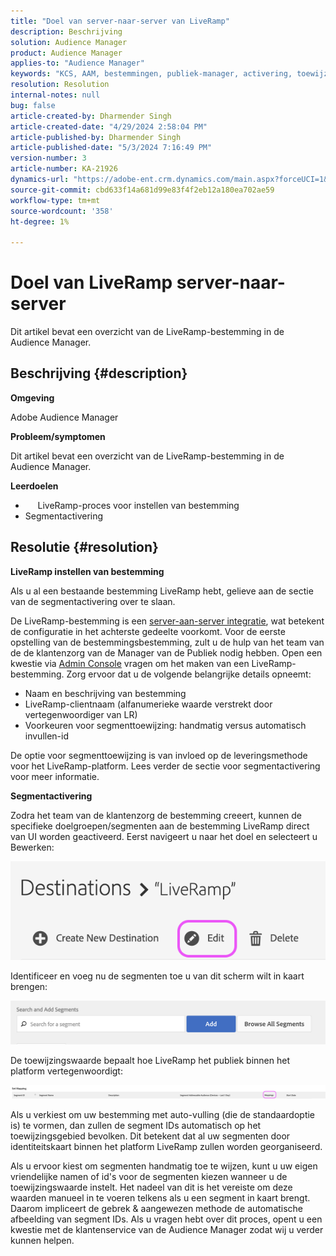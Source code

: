 ```yaml
---
title: "Doel van server-naar-server van LiveRamp"
description: Beschrijving
solution: Audience Manager
product: Audience Manager
applies-to: "Audience Manager"
keywords: "KCS, AAM, bestemmingen, publiek-manager, activering, toewijzingen, S2S, server-aan-server"
resolution: Resolution
internal-notes: null
bug: false
article-created-by: Dharmender Singh
article-created-date: "4/29/2024 2:58:04 PM"
article-published-by: Dharmender Singh
article-published-date: "5/3/2024 7:16:49 PM"
version-number: 3
article-number: KA-21926
dynamics-url: "https://adobe-ent.crm.dynamics.com/main.aspx?forceUCI=1&pagetype=entityrecord&etn=knowledgearticle&id=690836e1-3806-ef11-9f8a-6045bd034c54"
source-git-commit: cbd633f14a681d99e83f4f2eb12a180ea702ae59
workflow-type: tm+mt
source-wordcount: '358'
ht-degree: 1%

---
```


# Doel van LiveRamp server-naar-server


Dit artikel bevat een overzicht van de LiveRamp-bestemming in de Audience Manager.

## Beschrijving {#description}


<b>Omgeving</b>

Adobe Audience Manager

<b>Probleem/symptomen</b>

Dit artikel bevat een overzicht van de LiveRamp-bestemming in de Audience Manager.

<b>Leerdoelen</b>

- &#x200B; &#x200B; &#x200B; &#x200B; &#x200B; LiveRamp-proces voor instellen van bestemming
- Segmentactivering



## Resolutie {#resolution}


<b>LiveRamp instellen van bestemming</b>

Als u al een bestaande bestemming LiveRamp hebt, gelieve aan de sectie van de segmentactivering over te slaan. 

De LiveRamp-bestemming is een [server-aan-server integratie](https://experienceleague.adobe.com/docs/audience-manager/user-guide/features/destinations/device-based/device-based-destinations-list.html?lang=en), wat betekent de configuratie in het achterste gedeelte voorkomt. Voor de eerste opstelling van de bestemmingsbestemming, zult u de hulp van het team van de de klantenzorg van de Manager van de Publiek nodig hebben. Open een kwestie via [Admin Console](https://adminconsole.adobe.com/) vragen om het maken van een LiveRamp-bestemming. Zorg ervoor dat u de volgende belangrijke details opneemt:

- Naam en beschrijving van bestemming
- LiveRamp-clientnaam (alfanumerieke waarde verstrekt door vertegenwoordiger van LR)
- Voorkeuren voor segmenttoewijzing: handmatig versus automatisch invullen-id


De optie voor segmenttoewijzing is van invloed op de leveringsmethode voor het LiveRamp-platform. Lees verder de sectie voor segmentactivering voor meer informatie.



<b>Segmentactivering</b>

Zodra het team van de klantenzorg de bestemming creeert, kunnen de specifieke doelgroepen/segmenten aan de bestemming LiveRamp direct van UI worden geactiveerd. Eerst navigeert u naar het doel en selecteert u Bewerken:

![](assets/bd9e9cba-89e3-ed11-a7c7-6045bd0065b6.png)



Identificeer en voeg nu de segmenten toe u van dit scherm wilt in kaart brengen:

![](assets/d96041d3-89e3-ed11-a7c7-6045bd0065b6.png)

De toewijzingswaarde bepaalt hoe LiveRamp het publiek binnen het platform vertegenwoordigt: 

![](assets/75158bf1-89e3-ed11-a7c7-6045bd0065b6.png)

Als u verkiest om uw bestemming met auto-vulling (die de standaardoptie is) te vormen, dan zullen de segment IDs automatisch op het toewijzingsgebied bevolken. Dit betekent dat al uw segmenten door identiteitskaart binnen het platform LiveRamp zullen worden georganiseerd.

Als u ervoor kiest om segmenten handmatig toe te wijzen, kunt u uw eigen vriendelijke namen of id&#39;s voor de segmenten kiezen wanneer u de toewijzingswaarde instelt. Het nadeel van dit is het vereiste om deze waarden manueel in te voeren telkens als u een segment in kaart brengt. Daarom impliceert de gebrek &amp; aangewezen methode de automatische afbeelding van segment IDs. Als u vragen hebt over dit proces, opent u een kwestie met de klantenservice van de Audience Manager zodat wij u verder kunnen helpen.
